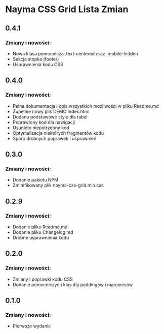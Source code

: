 # Nayma CSS Grid Lista Zmian

## 0.4.1

### Zmiany i nowości:

* Nowa klasa pomocnicza .text-centered oraz .mobile-hidden
* Sekcja stopka (footer)
* Usprawnienia kodu CSS

## 0.4.0

### Zmiany i nowości:

* Pełna dokumentacja i opis wszystkich możliwości w pliku Readme.md
* Zupełnie nowy plik DEMO index.html
* Dodano podstawowe style dla tabel
* Poprawiony kod dla nawigacji
* Usunieto niepotrzebny kod
* Optymalizacja niektórych fragmentów kodu
* Sporo drobnych poprawek i usprawnień

## 0.3.0

### Zmiany i nowości:

* Dodanie pakietu NPM
* Zminifikowany plik nayma-css-grid.min.css

## 0.2.9

### Zmiany i nowości:

* Dodanie pliku Readme.md
* Dodanie pliku Changelog.md
* Drobne usprawnienia kodu

## 0.2.0

### Zmiany i nowości:

* Zmiany i poprawki kodu CSS
* Dodanie pomocniczych klas dla paddingów i marginesów

## 0.1.0

### Zmiany i nowości:

* Pierwsze wydanie
